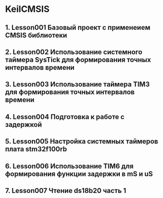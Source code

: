 # KeilCMSIS
## 1. Lesson001 Базовый проект с применеием CMSIS библиотеки
## 2. Lesson002 Использование системного таймера SysTick для формирования точных интервалов времени
## 3. Lesson003 Использование таймера TIM3 для формирования точных интервалов времени
## 4. Lesson004 Подготовка к работе с задержкой
## 5. Lesson005 Настройка системных таймеров плата stm32f100rb
## 6. Lesson006 Использование TIM6 для формирования функции задержки в mS и uS
## 7. Lesson007 Чтение ds18b20 часть 1
